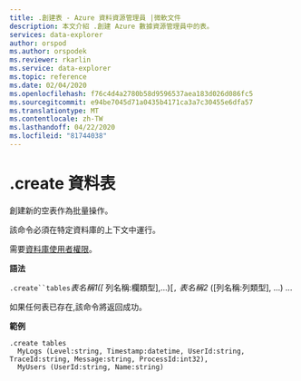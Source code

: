 ```yaml
---
title: .創建表 - Azure 資料資源管理員 |微軟文件
description: 本文介紹 .創建 Azure 數據資源管理員中的表。
services: data-explorer
author: orspod
ms.author: orspodek
ms.reviewer: rkarlin
ms.service: data-explorer
ms.topic: reference
ms.date: 02/04/2020
ms.openlocfilehash: f76c4d4a2780b58d9596537aea183d026d086fc5
ms.sourcegitcommit: e94be7045d71a0435b4171ca3a7c30455e6dfa57
ms.translationtype: MT
ms.contentlocale: zh-TW
ms.lasthandoff: 04/22/2020
ms.locfileid: "81744038"
---
```

# <a name="create-tables"></a>.create 資料表

創建新的空表作為批量操作。

該命令必須在特定資料庫的上下文中運行。

需要[資料庫使用者權限](../management/access-control/role-based-authorization.md)。

**語法**

`.create``tables`*表名稱1([* 列名稱:欄類型],...)[`,` *表名稱2* ([列名稱:列類型], ...) ...

如果任何表已存在,該命令將返回成功。
 
**範例** 

```kusto
.create tables 
  MyLogs (Level:string, Timestamp:datetime, UserId:string, TraceId:string, Message:string, ProcessId:int32),
  MyUsers (UserId:string, Name:string)
```
